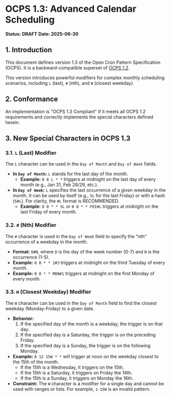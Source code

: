 # OCPS 1.3: Advanced Calendar Scheduling

**Status: DRAFT**
**Date: 2025-06-30**

## 1. Introduction

This document defines version 1.3 of the Open Cron Pattern Specification (OCPS). It is a backward-compatible superset of [OCPS 1.2](./1.2.md).

This version introduces powerful modifiers for complex monthly scheduling scenarios, including `L` (last), `#` (nth), and `W` (closest weekday).

## 2. Conformance

An implementation is "OCPS 1.3 Compliant" if it meets all OCPS 1.2 requirements and correctly implements the special characters defined herein.

## 3. New Special Characters in OCPS 1.3

### 3.1. `L` (Last) Modifier
The `L` character can be used in the `Day of Month` and `Day of Week` fields.

* **In `Day of Month`:** `L` stands for the last day of the month.
    * **Example:** `0 0 L * *` triggers at midnight on the last day of every month (e.g., Jan 31, Feb 28/29, etc.).
* **In `Day of Week`:** `L` specifies the last occurrence of a given weekday in the month. It can be used by itself (e.g., `5L` for the last Friday) or with a hash (`5#L`). For clarity, the `#L` format is RECOMMENDED.
    * **Example:** `0 0 * * 5L` or `0 0 * * FRI#L` triggers at midnight on the last Friday of every month.

### 3.2. `#` (Nth) Modifier
The `#` character is used in the `Day of Week` field to specify the "nth" occurrence of a weekday in the month.

* **Format:** `D#N`, where `D` is the day of the week number (0-7) and `N` is the occurrence (1-5).
* **Example:** `0 0 * * 2#3` triggers at midnight on the third Tuesday of every month.
* **Example:** `0 0 * * MON#1` triggers at midnight on the first Monday of every month.

### 3.3. `W` (Closest Weekday) Modifier
The `W` character can be used in the `Day of Month` field to find the closest weekday (Monday-Friday) to a given date.

* **Behavior:**
    1.  If the specified day of the month is a weekday, the trigger is on that day.
    2.  If the specified day is a Saturday, the trigger is on the preceding Friday.
    3.  If the specified day is a Sunday, the trigger is on the following Monday.
* **Example:** `0 12 15W * *` will trigger at noon on the weekday closest to the 15th of the month.
    * If the 15th is a Wednesday, it triggers on the 15th.
    * If the 15th is a Saturday, it triggers on Friday the 14th.
    * If the 15th is a Sunday, it triggers on Monday the 16th.
* **Constraint:** The `W` character is a modifier for a single day and cannot be used with ranges or lists. For example, `1-15W` is an invalid pattern.